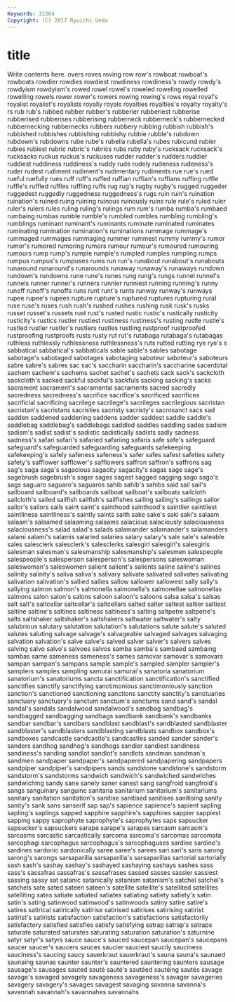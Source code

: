 ```yaml
---
Keywords: 31264 
Copyright: (C) 2017 Ryuichi Ueda
---
```


# title

Write contents here.
overs roves roving row row's
rowboat rowboat's rowboats rowdier rowdies rowdiest rowdiness rowdiness's rowdy rowdy's
rowdyism rowdyism's rowed rowel rowel's roweled roweling rowelled rowelling rowels
rower rower's rowers rowing rowing's rows royal royal's royalist royalist's
royalists royally royals royalties royalties's royalty royalty's rs rub rub's
rubbed rubber rubber's rubberier rubberiest rubberise rubberised rubberises rubberising rubberneck
rubberneck's rubbernecked rubbernecking rubbernecks rubbers rubbery rubbing rubbish rubbish's rubbished
rubbishes rubbishing rubbishy rubble rubble's rubdown rubdown's rubdowns rube rube's
rubella rubella's rubes rubicund rubier rubies rubiest rubric rubric's rubrics
rubs ruby ruby's rucksack rucksack's rucksacks ruckus ruckus's ruckuses rudder
rudder's rudders ruddier ruddiest ruddiness ruddiness's ruddy rude rudely rudeness
rudeness's ruder rudest rudiment rudiment's rudimentary rudiments rue rue's rued
rueful ruefully rues ruff ruff's ruffed ruffian ruffian's ruffians ruffing
ruffle ruffle's ruffled ruffles ruffling ruffs rug rug's rugby rugby's
rugged ruggeder ruggedest ruggedly ruggedness ruggedness's rugs ruin ruin's ruination
ruination's ruined ruing ruining ruinous ruinously ruins rule rule's ruled
ruler ruler's rulers rules ruling ruling's rulings rum rum's rumba
rumba's rumbaed rumbaing rumbas rumble rumble's rumbled rumbles rumbling rumbling's
rumblings ruminant ruminant's ruminants ruminate ruminated ruminates ruminating rumination rumination's
ruminations rummage rummage's rummaged rummages rummaging rummer rummest rummy rummy's
rumor rumor's rumored rumoring rumors rumour rumour's rumoured rumouring rumours
rump rump's rumple rumple's rumpled rumples rumpling rumps rumpus rumpus's
rumpuses rums run run's runabout runabout's runabouts runaround runaround's runarounds
runaway runaway's runaways rundown rundown's rundowns rune rune's runes rung
rung's rungs runnel runnel's runnels runner runner's runners runnier runniest
running running's runny runoff runoff's runoffs runs runt runt's runts
runway runway's runways rupee rupee's rupees rupture rupture's ruptured ruptures
rupturing rural ruse ruse's ruses rush rush's rushed rushes rushing
rusk rusk's rusks russet russet's russets rust rust's rusted rustic
rustic's rustically rusticity rusticity's rustics rustier rustiest rustiness rustiness's rusting
rustle rustle's rustled rustler rustler's rustlers rustles rustling rustproof rustproofed
rustproofing rustproofs rusts rusty rut rut's rutabaga rutabaga's rutabagas ruthless
ruthlessly ruthlessness ruthlessness's ruts rutted rutting rye rye's s sabbatical
sabbatical's sabbaticals sable sable's sables sabotage sabotage's sabotaged sabotages sabotaging
saboteur saboteur's saboteurs sabre sabre's sabres sac sac's saccharin saccharin's
saccharine sacerdotal sachem sachem's sachems sachet sachet's sachets sack sack's
sackcloth sackcloth's sacked sackful sackful's sackfuls sacking sacking's sacks sacrament
sacrament's sacramental sacraments sacred sacredly sacredness sacredness's sacrifice sacrifice's sacrificed
sacrifices sacrificial sacrificing sacrilege sacrilege's sacrileges sacrilegious sacristan sacristan's sacristans
sacristies sacristy sacristy's sacrosanct sacs sad sadden saddened saddening saddens
sadder saddest saddle saddle's saddlebag saddlebag's saddlebags saddled saddles saddling
sades sadism sadism's sadist sadist's sadistic sadistically sadists sadly sadness
sadness's safari safari's safaried safariing safaris safe safe's safeguard safeguard's
safeguarded safeguarding safeguards safekeeping safekeeping's safely safeness safeness's safer safes
safest safeties safety safety's safflower safflower's safflowers saffron saffron's saffrons
sag sag's saga saga's sagacious sagacity sagacity's sagas sage sage's
sagebrush sagebrush's sager sages sagest sagged sagging sago sago's sags
saguaro saguaro's saguaros sahib sahib's sahibs said sail sail's sailboard
sailboard's sailboards sailboat sailboat's sailboats sailcloth sailcloth's sailed sailfish sailfish's
sailfishes sailing sailing's sailings sailor sailor's sailors sails saint saint's
sainthood sainthood's saintlier saintliest saintliness saintliness's saintly saints saith sake
sake's saki saki's salaam salaam's salaamed salaaming salaams salacious salaciously
salaciousness salaciousness's salad salad's salads salamander salamander's salamanders salami salami's
salamis salaried salaries salary salary's sale sale's saleable sales salesclerk
salesclerk's salesclerks salesgirl salesgirl's salesgirls salesman salesman's salesmanship salesmanship's salesmen
salespeople salespeople's salesperson salesperson's salespersons saleswoman saleswoman's saleswomen salient salient's
salients saline saline's salines salinity salinity's saliva saliva's salivary salivate
salivated salivates salivating salivation salivation's sallied sallies sallow sallower sallowest
sally sally's sallying salmon salmon's salmonella salmonella's salmonellae salmonellas salmons
salon salon's salons saloon saloon's saloons salsa salsa's salsas salt
salt's saltcellar saltcellar's saltcellars salted salter saltest saltier saltiest saltine
saltine's saltines saltiness saltiness's salting saltpetre saltpetre's salts saltshaker saltshaker's
saltshakers saltwater saltwater's salty salubrious salutary salutation salutation's salutations salute
salute's saluted salutes saluting salvage salvage's salvageable salvaged salvages salvaging
salvation salvation's salve salve's salved salver salver's salvers salves salving
salvo salvo's salvoes salvos samba samba's sambaed sambaing sambas same
sameness sameness's sames samovar samovar's samovars sampan sampan's sampans sample
sample's sampled sampler sampler's samplers samples sampling samurai samurai's sanatoria
sanatorium sanatorium's sanatoriums sancta sanctification sanctification's sanctified sanctifies sanctify sanctifying
sanctimonious sanctimoniously sanction sanction's sanctioned sanctioning sanctions sanctity sanctity's sanctuaries
sanctuary sanctuary's sanctum sanctum's sanctums sand sand's sandal sandal's sandals
sandalwood sandalwood's sandbag sandbag's sandbagged sandbagging sandbags sandbank sandbank's sandbanks
sandbar sandbar's sandbars sandblast sandblast's sandblasted sandblaster sandblaster's sandblasters sandblasting
sandblasts sandbox sandbox's sandboxes sandcastle sandcastle's sandcastles sanded sander sander's
sanders sandhog sandhog's sandhogs sandier sandiest sandiness sandiness's sanding sandlot
sandlot's sandlots sandman sandman's sandmen sandpaper sandpaper's sandpapered sandpapering sandpapers
sandpiper sandpiper's sandpipers sands sandstone sandstone's sandstorm sandstorm's sandstorms sandwich
sandwich's sandwiched sandwiches sandwiching sandy sane sanely saner sanest sang
sangfroid sangfroid's sangs sanguinary sanguine sanitaria sanitarium sanitarium's sanitariums sanitary
sanitation sanitation's sanitise sanitised sanitises sanitising sanity sanity's sank sans
sanserif sap sap's sapience sapience's sapient sapling sapling's saplings sapped
sapphire sapphire's sapphires sappier sappiest sapping sappy saprophyte saprophyte's saprophytes
saps sapsucker sapsucker's sapsuckers sarape sarape's sarapes sarcasm sarcasm's sarcasms
sarcastic sarcastically sarcoma sarcoma's sarcomas sarcomata sarcophagi sarcophagus sarcophagus's sarcophaguses
sardine sardine's sardines sardonic sardonically saree saree's sarees sari sari's
saris sarong sarong's sarongs sarsaparilla sarsaparilla's sarsaparillas sartorial sartorially sash
sash's sashay sashay's sashayed sashaying sashays sashes sass sass's sassafras
sassafras's sassafrases sassed sasses sassier sassiest sassing sassy sat satanic
satanically satanism satanism's satchel satchel's satchels sate sated sateen sateen's
satellite satellite's satellited satellites satelliting sates satiate satiated satiates satiating
satiety satiety's satin satin's sating satinwood satinwood's satinwoods satiny satire
satire's satires satirical satirically satirise satirised satirises satirising satirist satirist's
satirists satisfaction satisfaction's satisfactions satisfactorily satisfactory satisfied satisfies satisfy satisfying
satrap satrap's satraps saturate saturated saturates saturating saturation saturation's saturnine
satyr satyr's satyrs sauce sauce's sauced saucepan saucepan's saucepans saucer
saucer's saucers sauces saucier sauciest saucily sauciness sauciness's saucing saucy
sauerkraut sauerkraut's sauna sauna's saunaed saunaing saunas saunter saunter's sauntered
sauntering saunters sausage sausage's sausages sauted sauté sauté's sautéed sautéing
sautés savage savage's savaged savagely savageness savageness's savager savageries savagery
savagery's savages savagest savaging savanna savanna's savannah savannah's savannahes savannahs
